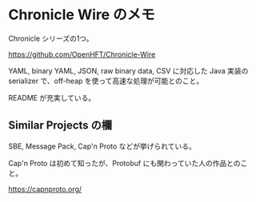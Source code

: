 # Chronicle Wire のメモ

Chronicle シリーズの1つ。

https://github.com/OpenHFT/Chronicle-Wire

YAML, binary YAML, JSON, raw binary data, CSV に対応した Java 実装の serializer で、off-heap を使って高速な処理が可能とのこと。

README が充実している。

## Similar Projects の欄

SBE, Message Pack, Cap'n Proto などが挙げられている。

Cap'n Proto は初めて知ったが、Protobuf にも関わっていた人の作品とのこと。

https://capnproto.org/

